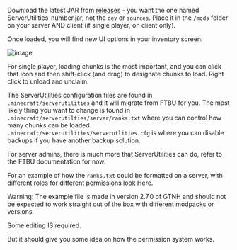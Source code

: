 Download the latest JAR from [releases](https://github.com/GTNewHorizons/ServerUtilities/releases) - you want the one named ServerUtilities-number.jar, not the `dev` or `sources`. Place it in the `/mods` folder on your server AND client (if single player, on client only).

Once loaded, you will find new UI options in your inventory screen:

![image](https://github.com/user-attachments/assets/e6bfcf21-4489-4210-bee1-b33c3a054611)

For single player, loading chunks is the most important, and you can click that icon and then shift-click (and drag) to designate chunks to load. Right click to unload and unclaim.

The ServerUtilities configuration files are found in `.minecraft/serverutilities` and it will migrate from FTBU for you. The most likely thing you want to change is found in `.minecraft/serverutilties/server/ranks.txt` where you can control how many chunks can be loaded. `.minecraft/serverutilities/serverutlities.cfg` is where you can disable backups if you have another backup solution.

For server admins, there is much more that ServerUtilities can do, refer to the FTBU documentation for now.

For an example of how the `ranks.txt` could be formatted on a server, with different roles for different permissions look [Here](https://github.com/user-attachments/files/18085428/ranks.txt).

Warning: The example file is made in version 2.7.0 of GTNH and should not be expected to work straight out of the box with different modpacks or versions. 

Some editing IS required. 

But it should give you some idea on how the permission system works.
